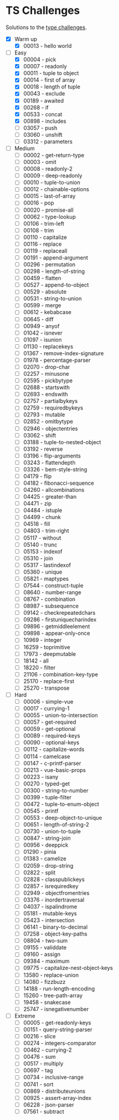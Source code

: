 # TS Challenges

Solutions to the [type challenges](https://github.com/type-challenges/type-challenges).

- [x] Warm up
	- [x] 00013 - hello world
- [ ] Easy
	- [x] 00004 - pick
	- [x] 00007 - readonly
	- [x] 00011 - tuple to object
	- [x] 00014 - first of array
	- [x] 00018 - length of tuple
	- [x] 00043 - exclude
	- [x] 00189 - awaited
	- [x] 00268 - if
	- [x] 00533 - concat
	- [x] 00898 - includes
	- [ ] 03057 - push
	- [ ] 03060 - unshift
	- [ ] 03312 - parameters
- [ ] Medium
	- [ ] 00002 - get-return-type
	- [ ] 00003 - omit
	- [ ] 00008 - readonly-2
	- [ ] 00009 - deep-readonly
	- [ ] 00010 - tuple-to-union
	- [ ] 00012 - chainable-options
	- [ ] 00015 - last-of-array
	- [ ] 00016 - pop
	- [ ] 00020 - promise-all
	- [ ] 00062 - type-lookup
	- [ ] 00106 - trim-left
	- [ ] 00108 - trim
	- [ ] 00110 - capitalize
	- [ ] 00116 - replace
	- [ ] 00119 - replaceall
	- [ ] 00191 - append-argument
	- [ ] 00296 - permutation
	- [ ] 00298 - length-of-string
	- [ ] 00459 - flatten
	- [ ] 00527 - append-to-object
	- [ ] 00529 - absolute
	- [ ] 00531 - string-to-union
	- [ ] 00599 - merge
	- [ ] 00612 - kebabcase
	- [ ] 00645 - diff
	- [ ] 00949 - anyof
	- [ ] 01042 - isnever
	- [ ] 01097 - isunion
	- [ ] 01130 - replacekeys
	- [ ] 01367 - remove-index-signature
	- [ ] 01978 - percentage-parser
	- [ ] 02070 - drop-char
	- [ ] 02257 - minusone
	- [ ] 02595 - pickbytype
	- [ ] 02688 - startswith
	- [ ] 02693 - endswith
	- [ ] 02757 - partialbykeys
	- [ ] 02759 - requiredbykeys
	- [ ] 02793 - mutable
	- [ ] 02852 - omitbytype
	- [ ] 02946 - objectentries
	- [ ] 03062 - shift
	- [ ] 03188 - tuple-to-nested-object
	- [ ] 03192 - reverse
	- [ ] 03196 - flip-arguments
	- [ ] 03243 - flattendepth
	- [ ] 03326 - bem-style-string
	- [ ] 04179 - flip
	- [ ] 04182 - fibonacci-sequence
	- [ ] 04260 - allcombinations
	- [ ] 04425 - greater-than
	- [ ] 04471 - zip
	- [ ] 04484 - istuple
	- [ ] 04499 - chunk
	- [ ] 04518 - fill
	- [ ] 04803 - trim-right
	- [ ] 05117 - without
	- [ ] 05140 - trunc
	- [ ] 05153 - indexof
	- [ ] 05310 - join
	- [ ] 05317 - lastindexof
	- [ ] 05360 - unique
	- [ ] 05821 - maptypes
	- [ ] 07544 - construct-tuple
	- [ ] 08640 - number-range
	- [ ] 08767 - combination
	- [ ] 08987 - subsequence
	- [ ] 09142 - checkrepeatedchars
	- [ ] 09286 - firstuniquecharindex
	- [ ] 09896 - getmiddleelement
	- [ ] 09898 - appear-only-once
	- [ ] 10969 - integer
	- [ ] 16259 - toprimitive
	- [ ] 17973 - deepmutable
	- [ ] 18142 - all
	- [ ] 18220 - filter
	- [ ] 21106 - combination-key-type
	- [ ] 25170 - replace-first
	- [ ] 25270 - transpose
- [ ] Hard
	- [ ] 00006 - simple-vue
	- [ ] 00017 - currying-1
	- [ ] 00055 - union-to-intersection
	- [ ] 00057 - get-required
	- [ ] 00059 - get-optional
	- [ ] 00089 - required-keys
	- [ ] 00090 - optional-keys
	- [ ] 00112 - capitalize-words
	- [ ] 00114 - camelcase
	- [ ] 00147 - c-printf-parser
	- [ ] 00213 - vue-basic-props
	- [ ] 00223 - isany
	- [ ] 00270 - typed-get
	- [ ] 00300 - string-to-number
	- [ ] 00399 - tuple-filter
	- [ ] 00472 - tuple-to-enum-object
	- [ ] 00545 - printf
	- [ ] 00553 - deep-object-to-unique
	- [ ] 00651 - length-of-string-2
	- [ ] 00730 - union-to-tuple
	- [ ] 00847 - string-join
	- [ ] 00956 - deeppick
	- [ ] 01290 - pinia
	- [ ] 01383 - camelize
	- [ ] 02059 - drop-string
	- [ ] 02822 - split
	- [ ] 02828 - classpublickeys
	- [ ] 02857 - isrequiredkey
	- [ ] 02949 - objectfromentries
	- [ ] 03376 - inordertraversal
	- [ ] 04037 - ispalindrome
	- [ ] 05181 - mutable-keys
	- [ ] 05423 - intersection
	- [ ] 06141 - binary-to-decimal
	- [ ] 07258 - object-key-paths
	- [ ] 08804 - two-sum
	- [ ] 09155 - validdate
	- [ ] 09160 - assign
	- [ ] 09384 - maximum
	- [ ] 09775 - capitalize-nest-object-keys
	- [ ] 13580 - replace-union
	- [ ] 14080 - fizzbuzz
	- [ ] 14188 - run-length-encoding
	- [ ] 15260 - tree-path-array
	- [ ] 19458 - snakecase
	- [ ] 25747 - isnegativenumber
- [ ] Extreme
	- [ ] 00005 - get-readonly-keys
	- [ ] 00151 - query-string-parser
	- [ ] 00216 - slice
	- [ ] 00274 - integers-comparator
	- [ ] 00462 - currying-2
	- [ ] 00476 - sum
	- [ ] 00517 - multiply
	- [ ] 00697 - tag
	- [ ] 00734 - inclusive-range
	- [ ] 00741 - sort
	- [ ] 00869 - distributeunions
	- [ ] 00925 - assert-array-index
	- [ ] 06228 - json-parser
	- [ ] 07561 - subtract
